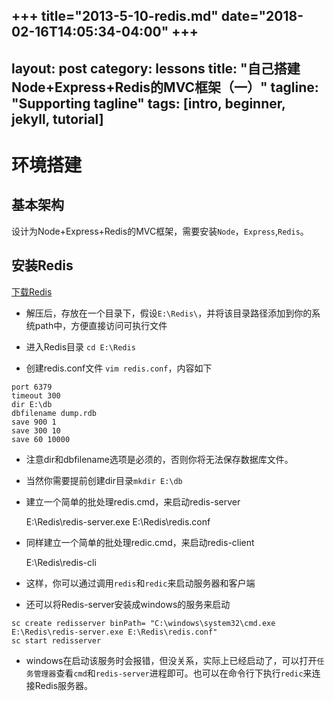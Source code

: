 +++
title="2013-5-10-redis.md"
date="2018-02-16T14:05:34-04:00"
+++
---
layout: post
category: lessons
title: "自己搭建Node+Express+Redis的MVC框架（一）"
tagline: "Supporting tagline"
tags: [intro, beginner, jekyll, tutorial]
---

# 环境搭建

## 基本架构

设计为Node+Express+Redis的MVC框架，需要安装`Node`，`Express`,`Redis`。

## 安装Redis

[下载Redis](https://code.google.com/p/servicestack/wiki/RedisWindowsDownload#Download_32bit_Cygwin_builds_for_Windows)

+ 解压后，存放在一个目录下，假设`E:\Redis\`，并将该目录路径添加到你的系统path中，方便直接访问可执行文件

+ 进入Redis目录 `cd E:\Redis`

+ 创建redis.conf文件 `vim redis.conf`，内容如下
```
port 6379
timeout 300
dir E:\db
dbfilename dump.rdb
save 900 1
save 300 10
save 60 10000
```

+ 注意dir和dbfilename选项是必须的，否则你将无法保存数据库文件。

+ 当然你需要提前创建dir目录`mkdir E:\db`

+ 建立一个简单的批处理redis.cmd，来启动redis-server

    E:\Redis\redis-server.exe E:\Redis\redis.conf

+ 同样建立一个简单的批处理redic.cmd，来启动redis-client

    E:\Redis\redis-cli

 + 这样，你可以通过调用`redis`和`redic`来启动服务器和客户端

 + 还可以将Redis-server安装成windows的服务来启动
 ```
 sc create redisserver binPath= "C:\windows\system32\cmd.exe E:\Redis\redis-server.exe E:\Redis\redis.conf"
 sc start redisserver
 ```
+ windows在启动该服务时会报错，但没关系，实际上已经启动了，可以打开`任务管理器`查看`cmd`和`redis-server`进程即可。也可以在命令行下执行`redic`来连接Redis服务器。

